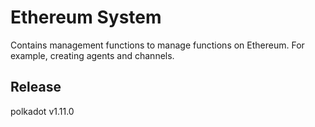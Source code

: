 # Ethereum System

Contains management functions to manage functions on Ethereum. For example, creating agents and channels.


## Release

polkadot v1.11.0
